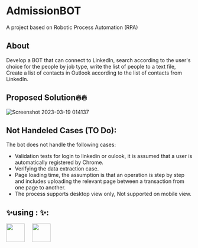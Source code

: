 # AdmissionBOT
A project based on Robotic Process Automation (RPA)

## About 
Develop a BOT that can connect to LinkedIn, search according to the user's choice for the people by job type, write the list of people to a text file, Create a list of contacts in Outlook according to the list of contacts from LinkedIn.

## Proposed Solution🔥🔥
![Screenshot 2023-03-19 014137](https://user-images.githubusercontent.com/48565585/226145681-ac1f3281-6102-4148-9f13-ed95111cb11c.jpg)

## Not Handeled Cases (TO Do):
The bot does not handle the following cases:

- Validation tests for login to linkedin or oulook, it is assumed that a user is automatically registered by Chrome.
- Verifying the data extraction case.
- Page loading time, the assumption is that an operation is step by step and includes uploading the relevant page between a transaction from one page to another.
- The process supports desktop view only, Not supported on mobile view.

## ✨using : ✨:
<img align="left" style="padding-right:10px; margin-right:10px" src="https://cdn.jsdelivr.net/npm/simple-icons@3.13.0/icons/probot.svg" width="50">
<img align="left" style="padding-right:10px;" src="https://cdn.jsdelivr.net/npm/simple-icons@3.13.0/icons/javascript.svg" width="50">

